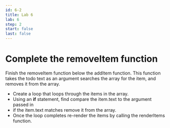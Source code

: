```yaml
---
id: 6-2
title: Lab 6
lab: 6
step: 2
start: false
last: false
---
```


# Complete the removeItem function

Finish the removeItem function below the addItem function. This function takes the todo text as an argument searches the array for the item, and removes it from the array.

- Create a loop that loops through the items in the array.
- Using an **if** statement, find compare the item.text to the argument passed in
- if the item.text matches remove it from the array.
- Once the loop completes re-render the items by calling the renderItems function.
